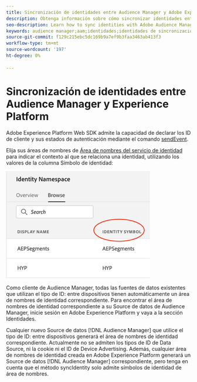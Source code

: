 ```yaml
---
title: Sincronización de identidades entre Audience Manager y Adobe Experience Platform mediante Experience Platform Web SDK
description: Obtenga información sobre cómo sincronizar identidades entre Audience Manager y Adobe Experience Platform mediante Experience Platform Web SDK
seo-description: Learn how to sync identities with Adobe Audience Manager with Experience Platform Web SDK
keywords: audience manager;aam;identidades;identidades de sincronización;área de nombres;
source-git-commit: f129c215ebc5dc169b9a7ef9b3faa3463ab413f3
workflow-type: tm+mt
source-wordcount: '197'
ht-degree: 0%

---
```



# Sincronización de identidades entre Audience Manager y Experience Platform

Adobe Experience Platform Web SDK admite la capacidad de declarar los ID de cliente y sus estados de autenticación mediante el comando [sendEvent](./overview.md#syncing-identities).

Elija sus áreas de nombres de [Área de nombres del servicio de identidad](../../identity/../identity-service/features/namespaces.md) para indicar el contexto al que se relaciona una identidad, utilizando los valores de la columna Símbolo de identidad:

![Vista de la interfaz de usuario de Áreas de nombres](../assets/identity/edge_namespaceUI_identity-symbol.png)

Como cliente de Audience Manager, todas las fuentes de datos existentes que utilizan el tipo de ID: entre dispositivos tienen automáticamente un área de nombres de identidad correspondiente. Para encontrar el área de nombres de identidad correspondiente a su Source de datos de Audience Manager, inicie sesión en Adobe Experience Platform y vaya a la sección Identidades.

Cualquier nuevo Source de datos [!DNL Audience Manager] que utilice el tipo de ID: entre dispositivos generará el área de nombres de identidad correspondiente. Actualmente no se admiten los tipos de ID de Data Source, ni la cookie ni el ID de Device Advertising. Además, cualquier área de nombres de identidad creada en Adobe Experience Platform generará un Source de datos [!DNL Audience Manager] correspondiente, pero tenga en cuenta que el método syncIdentity solo admite símbolos de identidad de área de nombres.

